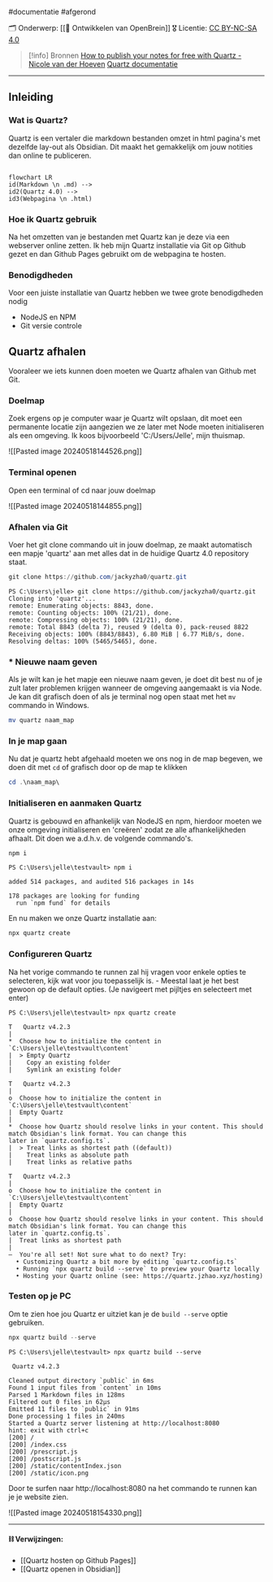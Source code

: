 #documentatie  #afgerond

🗂️ Onderwerp:  [[🧠 Ontwikkelen van OpenBrein]]
🎖️ Licentie: [CC BY-NC-SA 4.0](https://creativecommons.org/licenses/by-nc-sa/4.0/)

>[!info] Bronnen
>[How to publish your notes for free with Quartz - Nicole van der Hoeven](https://youtu.be/6s6DT1yN4dw)
>[Quartz documentatie](https://quartz.jzhao.xyz/)

---

## Inleiding
### Wat is Quartz?
Quartz is een vertaler die markdown bestanden omzet in html pagina's met dezelfde lay-out als Obsidian. Dit maakt het gemakkelijk om jouw notities dan online te publiceren.

```mermaid

flowchart LR 
id(Markdown \n .md) --> 
id2(Quartz 4.0) --> 
id3(Webpagina \n .html)
```
### Hoe ik Quartz gebruik
Na het omzetten van je bestanden met Quartz kan je deze via een webserver online zetten. Ik heb mijn Quartz installatie via Git op Github gezet en dan Github Pages gebruikt om de webpagina te hosten.

### Benodigdheden
Voor een juiste installatie van Quartz hebben we twee grote benodigdheden nodig
* NodeJS en NPM
* Git versie controle

## Quartz afhalen
Vooraleer we iets kunnen doen moeten we Quartz afhalen van Github met Git. 
### Doelmap
Zoek ergens op je computer waar je Quartz wilt opslaan, dit moet een permanente locatie zijn aangezien we ze later met Node moeten initialiseren als een omgeving. Ik koos bijvoorbeeld 'C:/Users/Jelle', mijn thuismap.

![[Pasted image 20240518144526.png]]

### Terminal openen
Open een terminal of cd naar jouw doelmap

![[Pasted image 20240518144855.png]]

### Afhalen via Git
Voer het git clone commando uit in jouw doelmap, ze maakt automatisch een mapje 'quartz' aan met alles dat in de huidige Quartz 4.0 repository staat.

``` PowerShell
git clone https://github.com/jackyzha0/quartz.git
```

``` Output
PS C:\Users\jelle> git clone https://github.com/jackyzha0/quartz.git
Cloning into 'quartz'...
remote: Enumerating objects: 8843, done.
remote: Counting objects: 100% (21/21), done.
remote: Compressing objects: 100% (21/21), done.
remote: Total 8843 (delta 7), reused 9 (delta 0), pack-reused 8822
Receiving objects: 100% (8843/8843), 6.80 MiB | 6.77 MiB/s, done.
Resolving deltas: 100% (5465/5465), done.
```

### * Nieuwe naam geven
Als je wilt kan je het mapje een nieuwe naam geven, je doet dit best nu of je zult later problemen krijgen wanneer de omgeving aangemaakt is via Node. Je kan dit grafisch doen of als je terminal nog open staat met het `mv` commando in Windows.

``` Powershell
mv quartz naam_map
```


### In je map gaan
Nu dat je quartz hebt afgehaald moeten we ons nog in de map begeven, we doen dit met `cd` of grafisch door op de map te klikken
``` PowerShell
cd .\naam_map\
```

### Initialiseren en aanmaken Quartz
Quartz is gebouwd en afhankelijk van NodeJS en npm, hierdoor moeten we onze omgeving initialiseren en 'creëren' zodat ze alle afhankelijkheden afhaalt. Dit doen we a.d.h.v. de volgende commando's.
``` PowerShell
npm i
```

``` Output
PS C:\Users\jelle\testvault> npm i

added 514 packages, and audited 516 packages in 14s

178 packages are looking for funding
  run `npm fund` for details
```

En nu maken we onze Quartz installatie aan:

``` PowerShell
npx quartz create
```

### Configureren Quartz
Na het vorige commando te runnen zal hij vragen voor enkele opties te selecteren, kijk wat voor jou toepasselijk is. - Meestal laat je het best gewoon op de default opties. (Je navigeert met pijltjes en selecteert met enter)

``` Output
PS C:\Users\jelle\testvault> npx quartz create

T   Quartz v4.2.3
|
*  Choose how to initialize the content in `C:\Users\jelle\testvault\content`
|  > Empty Quartz
|    Copy an existing folder
|    Symlink an existing folder
```

``` Output
T   Quartz v4.2.3
|
o  Choose how to initialize the content in `C:\Users\jelle\testvault\content`
|  Empty Quartz
|
*  Choose how Quartz should resolve links in your content. This should match Obsidian's link format. You can change this
later in `quartz.config.ts`.
|  > Treat links as shortest path ((default))
|    Treat links as absolute path
|    Treat links as relative paths
```

``` Output
T   Quartz v4.2.3
|
o  Choose how to initialize the content in `C:\Users\jelle\testvault\content`
|  Empty Quartz
|
o  Choose how Quartz should resolve links in your content. This should match Obsidian's link format. You can change this
later in `quartz.config.ts`.
|  Treat links as shortest path
|
—  You're all set! Not sure what to do next? Try:
  • Customizing Quartz a bit more by editing `quartz.config.ts`
  • Running `npx quartz build --serve` to preview your Quartz locally
  • Hosting your Quartz online (see: https://quartz.jzhao.xyz/hosting)

```

### Testen op je PC
Om te zien hoe jou Quartz er uitziet kan je de `build --serve` optie gebruiken.

``` PowerShell
npx quartz build --serve
```

``` Output
PS C:\Users\jelle\testvault> npx quartz build --serve

 Quartz v4.2.3

Cleaned output directory `public` in 6ms
Found 1 input files from `content` in 10ms
Parsed 1 Markdown files in 128ms
Filtered out 0 files in 62μs
Emitted 11 files to `public` in 91ms
Done processing 1 files in 240ms
Started a Quartz server listening at http://localhost:8080
hint: exit with ctrl+c
[200] /
[200] /index.css
[200] /prescript.js
[200] /postscript.js
[200] /static/contentIndex.json
[200] /static/icon.png
```

Door te surfen naar http://localhost:8080 na het commando te runnen kan je je website zien.

![[Pasted image 20240518154330.png]]

---
#### **⛓️ Verwijzingen:**
* [[Quartz hosten op Github Pages]]
* [[Quartz openen in Obsidian]]
